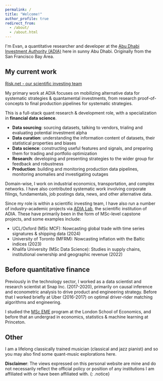 ```yaml
---
permalink: /
title: "Welcome!"
author_profile: true
redirect_from: 
  - /about/
  - /about.html
---
```


I'm Evan, a quantitative researcher and developer at the [Abu Dhabi Investment Authority (ADIA)](https://www.adia.ae/) here in sunny Abu Dhabi. Originally from the San Francisco Bay Area.

## My current work

[Risk.net - our scientific investing team](https://www.risk.net/investing/quant-investing/7929061/adia-wealth-fund-is-building-supergroup-of-quant-investing)

My primary work at ADIA focuses on mobilizing alternative data for systematic strategies & quantamental investments, from research proof-of-concepts to final production pipelines for systematic strategies.

This is a full-stack quant research & development role, with a specialization in **financial data science**.

- **Data sourcing**: sourcing datasets, talking to vendors, trialing and evaluating potential investment alpha
- **Data curation**: understanding the information content of datasets, their statistical properties and biases
- **Data science**: constructing useful features and signals, and preparing them for trading and portfolio optimization
- **Research**: developing and presenting strategies to the wider group for feedback and robustness
- **Production**: building and monitoring production data pipelines, monitoring anomalies and investigating outages

Domain-wise, I work on industrial economics, transportation, and complex networks. I have also contributed systematic work involving corporate filings, fundamentals, job postings data, news, and other alternative data.

Since my role is within a scientific investing team, I have also run a number of industry-academic projects via [ADIA Lab](https://www.adialab.ae/), the scientific institution of ADIA. These have primarily been in the form of MSc-level capstone projects, and some examples include:

- UCL/Oxford (MSc MCF): Nowcasting global trade with time series signatures & shipping data (2024)
- University of Toronto (MFRM): Nowcasting inflation with the Baltic indices (2023)
- Khalifa University (MSc Data Science): Studies in supply chains, institutional ownership and geographic revenue (2022)

## Before quantitative finance

Previously in the technology sector, I worked as a data scientist and research scientist at Snap Inc. (2017-2020), primarily on causal inference and econometric analysis to drive product and engineering strategy. Before that I worked briefly at Uber (2016-2017) on optimal driver-rider matching algorithms and engineering.

I studied the [MSc EME](https://www.lse.ac.uk/study-at-lse/Graduate/degree-programmes-2024/MSc-Econometrics-and-Mathematical-Economics) program at the London School of Economics, and before that an undergrad in economics, statistics & machine learning at Princeton.

## Other

I am a lifelong classically trained musician (classical and jazz pianist) and so you may also find some quant-music explorations here.

**Disclaimer**: The views expressed on this personal website are mine and do not necessarily reflect the official policy or position of any institutions I am affiliated with or have been affiliated with.
{: .notice}

